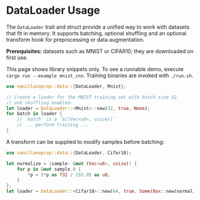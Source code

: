 # DataLoader Usage

The `DataLoader` trait and struct provide a unified way to work with
datasets that fit in memory.  It supports batching, optional shuffling
and an optional transform hook for preprocessing or data augmentation.

**Prerequisites:** datasets such as MNIST or CIFAR10; they are downloaded on
first use.

This page shows library snippets only. To see a runnable demo, execute
`cargo run --example mnist_cnn`. Training binaries are invoked with `./run.sh`.

```rust
use vanillanoprop::data::{DataLoader, Mnist};

// Create a loader for the MNIST training set with batch size 32
// and shuffling enabled.
let loader = DataLoader::<Mnist>::new(32, true, None);
for batch in loader {
    // `batch` is a `&[(Vec<u8>, usize)]`
    // ... perform training ...
}
```

A transform can be supplied to modify samples before batching:

```rust
use vanillanoprop::data::{DataLoader, Cifar10};

let normalize = |sample: &mut (Vec<u8>, usize)| {
    for p in &mut sample.0 {
        *p = (*p as f32 / 255.0) as u8;
    }
};
let loader = DataLoader::<Cifar10>::new(64, true, Some(Box::new(normalize)));
```
